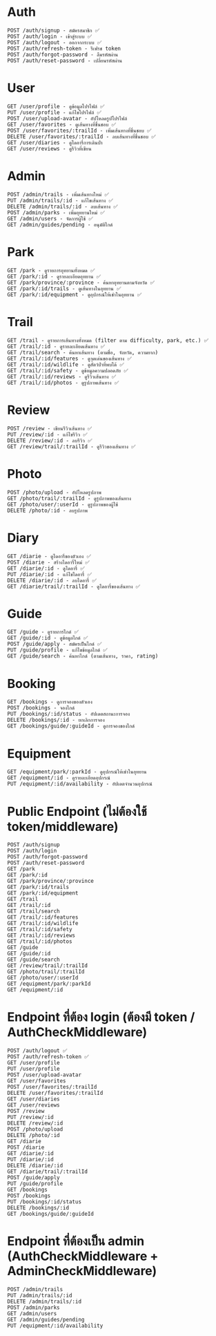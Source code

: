 # Auth

    POST /auth/signup - สมัครสมาชิก ✅
    POST /auth/login - เข้าสู่ระบบ ✅
    POST /auth/logout - ออกจากระบบ ✅
    POST /auth/refresh-token - รีเฟรช token
    POST /auth/forgot-password - ลืมรหัสผ่าน
    POST /auth/reset-password - เปลี่ยนรหัสผ่าน

# User

    GET /user/profile - ดูข้อมูลโปรไฟล์ ✅
    PUT /user/profile - แก้ไขโปรไฟล์ ✅
    POST /user/upload-avatar - อัปโหลดรูปโปรไฟล์
    GET /user/favorites - ดูเส้นทางที่ชื่นชอบ ✅
    POST /user/favorites/:trailId - เพิ่มเส้นทางที่ชื่นชอบ ✅
    DELETE /user/favorites/:trailId - ลบเส้นทางที่ชื่นชอบ ✅
    GET /user/diaries - ดูไดอารี่การเดินป่า
    GET /user/reviews - ดูรีวิวที่เขียน

# Admin

    POST /admin/trails - เพิ่มเส้นทางใหม่ ✅
    PUT /admin/trails/:id - แก้ไขเส้นทาง ✅
    DELETE /admin/trails/:id - ลบเส้นทาง ✅
    POST /admin/parks - เพิ่มอุทยานใหม่ ✅
    GET /admin/users - จัดการผู้ใช้ ✅
    GET /admin/guides/pending - อนุมัติไกด์

# Park

    GET /park - ดูรายการอุทยานทั้งหมด ✅
    GET /park/:id - ดูรายละเอียดอุทยาน ✅
    GET /park/province/:province - ค้นหาอุทยานตามจังหวัด ✅
    GET /park/:id/trails - ดูเส้นทางในอุทยาน ✅
    GET /park/:id/equipment - ดูอุปกรณ์ให้เช่าในอุทยาน ✅

# Trail

    GET /trail - ดูรายการเส้นทางทั้งหมด (filter ตาม difficulty, park, etc.) ✅
    GET /trail/:id - ดูรายละเอียดเส้นทาง ✅
    GET /trail/search - ค้นหาเส้นทาง (ตามชื่อ, จังหวัด, ความยาก)
    GET /trail/:id/features - ดูจุดเด่นของเส้นทาง ✅
    GET /trail/:id/wildlife - ดูสัตว์ป่าที่พบได้ ✅
    GET /trail/:id/safety - ดูข้อมูลความปลอดภัย ✅
    GET /trail/:id/reviews - ดูรีวิวเส้นทาง ✅
    GET /trail/:id/photos - ดูรูปภาพเส้นทาง ✅

# Review

    POST /review - เขียนรีวิวเส้นทาง ✅
    PUT /review/:id - แก้ไขรีวิว ✅
    DELETE /review/:id - ลบรีวิว ✅
    GET /review/trail/:trailId - ดูรีวิวของเส้นทาง ✅

# Photo

    POST /photo/upload - อัปโหลดรูปภาพ
    GET /photo/trail/:trailId - ดูรูปภาพของเส้นทาง
    GET /photo/user/:userId - ดูรูปภาพของผู้ใช้
    DELETE /photo/:id - ลบรูปภาพ

# Diary

    GET /diarie - ดูไดอารี่ของตัวเอง ✅
    POST /diarie - สร้างไดอารี่ใหม่ ✅
    GET /diarie/:id - ดูไดอารี่ ✅
    PUT /diarie/:id - แก้ไขไดอารี่ ✅
    DELETE /diarie/:id - ลบไดอารี่ ✅
    GET /diarie/trail/:trailId - ดูไดอารี่ของเส้นทาง ✅

# Guide

    GET /guide - ดูรายการไกด์ ✅
    GET /guide/:id - ดูข้อมูลไกด์ ✅
    POST /guide/apply - สมัครเป็นไกด์ ✅
    PUT /guide/profile - แก้ไขข้อมูลไกด์ ✅
    GET /guide/search - ค้นหาไกด์ (ตามเส้นทาง, ราคา, rating)

# Booking

    GET /bookings - ดูการจองของตัวเอง
    POST /bookings - จองไกด์
    PUT /bookings/:id/status - อัปเดตสถานะการจอง
    DELETE /bookings/:id - ยกเลิกการจอง
    GET /bookings/guide/:guideId - ดูการจองของไกด์

# Equipment

    GET /equipment/park/:parkId - ดูอุปกรณ์ให้เช่าในอุทยาน
    GET /equipment/:id - ดูรายละเอียดอุปกรณ์
    PUT /equipment/:id/availability - อัปเดตจำนวนอุปกรณ์

# Public Endpoint (ไม่ต้องใช้ token/middleware)

    POST /auth/signup
    POST /auth/login
    POST /auth/forgot-password
    POST /auth/reset-password
    GET /park
    GET /park/:id
    GET /park/province/:province
    GET /park/:id/trails
    GET /park/:id/equipment
    GET /trail
    GET /trail/:id
    GET /trail/search
    GET /trail/:id/features
    GET /trail/:id/wildlife
    GET /trail/:id/safety
    GET /trail/:id/reviews
    GET /trail/:id/photos
    GET /guide
    GET /guide/:id
    GET /guide/search
    GET /review/trail/:trailId
    GET /photo/trail/:trailId
    GET /photo/user/:userId
    GET /equipment/park/:parkId
    GET /equipment/:id

# Endpoint ที่ต้อง login (ต้องมี token / AuthCheckMiddleware)

    POST /auth/logout ✅
    POST /auth/refresh-token ✅
    GET /user/profile
    PUT /user/profile
    POST /user/upload-avatar
    GET /user/favorites
    POST /user/favorites/:trailId
    DELETE /user/favorites/:trailId
    GET /user/diaries
    GET /user/reviews
    POST /review
    PUT /review/:id
    DELETE /review/:id
    POST /photo/upload
    DELETE /photo/:id
    GET /diarie
    POST /diarie
    GET /diarie/:id
    PUT /diarie/:id
    DELETE /diarie/:id
    GET /diarie/trail/:trailId
    POST /guide/apply
    PUT /guide/profile
    GET /bookings
    POST /bookings
    PUT /bookings/:id/status
    DELETE /bookings/:id
    GET /bookings/guide/:guideId

# Endpoint ที่ต้องเป็น admin (AuthCheckMiddleware + AdminCheckMiddleware)

    POST /admin/trails
    PUT /admin/trails/:id
    DELETE /admin/trails/:id
    POST /admin/parks
    GET /admin/users
    GET /admin/guides/pending
    PUT /equipment/:id/availability
